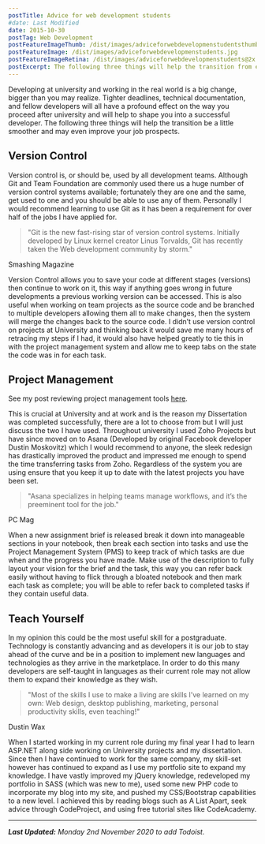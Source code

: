 ```yaml
---
postTitle: Advice for web development students
#date: Last Modified
date: 2015-10-30
postTag: Web Development
postFeatureImageThumb: /dist/images/adviceforwebdevelopmenstudentsthumb.jpg
postFeatureImage: /dist/images/adviceforwebdevelopmenstudents.jpg
postFeatureImageRetina: /dist/images/adviceforwebdevelopmenstudents@2x.jpg
postExcerpt: The following three things will help the transition from education to the workplace be a little smoother and may even improve your job prospects.
---
```


Developing at university and working in the real world is a big change, bigger than you may realize. Tighter deadlines, technical documentation, and fellow developers will all have a profound effect on the way you proceed after university and will help to shape you into a successful developer. The following three things will help the transition be a little smoother and may even improve your job prospects.

## Version Control

Version control is, or should be, used by all development teams. Although Git and Team Foundation are commonly used there us a huge number of version control systems available; fortunately they are one and the same, get used to one and you should be able to use any of them. Personally I would recommend learning to use Git as it has been a requirement for over half of the jobs I have applied for.

> "Git is the new fast-rising star of version control systems. Initially developed by Linux kernel creator Linus Torvalds, Git has recently taken the Web development community by storm."

Smashing Magazine

Version Control allows you to save your code at different stages (versions) then continue to work on it, this way if anything goes wrong in future developments a previous working version can be accessed. This is also useful when working on team projects as the source code and be branched to multiple developers allowing them all to make changes, then the system will merge the changes back to the source code. I didn’t use version control on projects at University and thinking back it would save me many hours of retracing my steps if I had, it would also have helped greatly to tie this in with the project management system and allow me to keep tabs on the state the code was in for each task.

## Project Management

See my post reviewing project management tools [here](/blog/project-management-tools/).

This is crucial at University and at work and is the reason my Dissertation was completed successfully, there are a lot to choose from but I will just discuss the two I have used. Throughout university I used Zoho Projects but have since moved on to Asana (Developed by original Facebook developer Dustin Moskovitz) which I would recommend to anyone, the sleek redesign has drastically improved the product and impressed me enough to spend the time transferring tasks from Zoho. Regardless of the system you are using ensure that you keep it up to date with the latest projects you have been set.

> "Asana specializes in helping teams manage workflows, and it’s the preeminent tool for the job."

PC Mag

When a new assignment brief is released break it down into manageable sections in your notebook, then break each section into tasks and use the Project Management System (PMS) to keep track of which tasks are due when and the progress you have made. Make use of the description to fully layout your vision for the brief and the task, this way you can refer back easily without having to flick through a bloated notebook and then mark each task as complete; you will be able to refer back to completed tasks if they contain useful data.

## Teach Yourself

In my opinion this could be the most useful skill for a postgraduate. Technology is constantly advancing and as developers it is our job to stay ahead of the curve and be in a position to implement new languages and technologies as they arrive in the marketplace. In order to do this many developers are self-taught in languages as their current role may not allow them to expand their knowledge as they wish.

> "Most of the skills I use to make a living are skills I’ve learned on my own: Web design, desktop publishing, marketing, personal productivity skills, even teaching!"

Dustin Wax

When I started working in my current role during my final year I had to learn ASP.NET along side working on University projects and my dissertation. Since then I have continued to work for the same company, my skill-set however has continued to expand as I use my portfolio site to expand my knowledge. I have vastly improved my jQuery knowledge, redeveloped my portfolio in SASS (which was new to me), used some new PHP code to incorporate my blog into my site, and pushed my CSS/Bootstrap capabilities to a new level. I achieved this by reading blogs such as A List Apart, seek advice through CodeProject, and using free tutorial sites like CodeAcademy.

---

***Last Updated:** Monday 2nd November 2020 to add Todoist.*